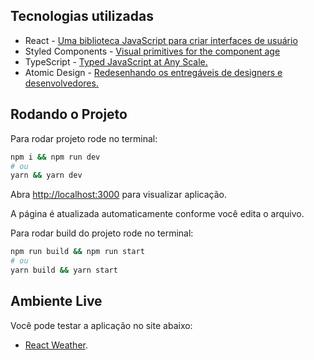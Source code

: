 ## Tecnologias utilizadas

- React - [Uma biblioteca JavaScript para criar interfaces de usuário](https://pt-br.reactjs.org/)
- Styled Components - [Visual primitives for the component age](https://styled-components.com/)
- TypeScript - [Typed JavaScript at Any Scale.](https://www.typescriptlang.org/)
- Atomic Design - [Redesenhando os entregáveis de designers e desenvolvedores.](https://brasil.uxdesign.cc/atomic-design-redesenhando-os-entreg%C3%A1veis-de-designers-e-desenvolvedores-da8886c7258d)

## Rodando o Projeto

Para rodar projeto rode no terminal:

```bash
npm i && npm run dev
# ou
yarn && yarn dev
```

Abra [http://localhost:3000](http://localhost:3000) para visualizar aplicação.

A página é atualizada automaticamente conforme você edita o arquivo.

Para rodar build do projeto rode no terminal:

```bash
npm run build && npm run start
# ou
yarn build && yarn start
```

## Ambiente Live

Você pode testar a aplicação no site abaixo:

- [React Weather](https://warren-suitability.vercel.app/).
